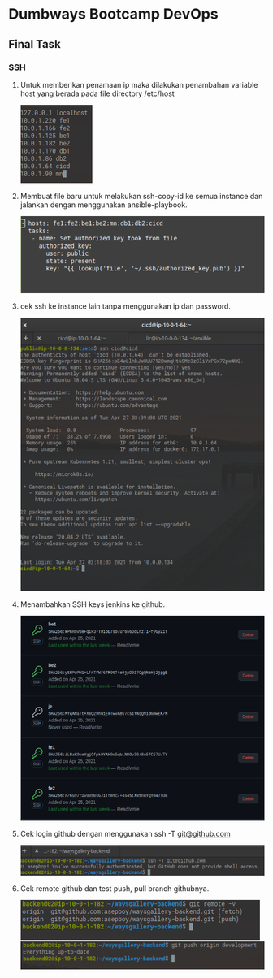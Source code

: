 # Dumbways Bootcamp DevOps
## Final Task
### SSH

1. Untuk memberikan penamaan ip maka dilakukan penambahan variable host yang berada pada file directory /etc/host
   
   ![1](https://github.com/asepboy/bootcamp-dumbways/blob/main/Final%20Task/SSH/1.png)

2. Membuat file baru untuk melakukan ssh-copy-id ke semua instance dan jalankan dengan menggunakan ansible-playbook.

   ![2](https://github.com/asepboy/bootcamp-dumbways/blob/main/Final%20Task/SSH/2.png)
   
3. cek ssh ke instance lain tanpa menggunakan ip dan password.

   ![3](https://github.com/asepboy/bootcamp-dumbways/blob/main/Final%20Task/SSH/3.png)
   
4. Menambahkan SSH keys jenkins ke github.

   ![4](https://github.com/asepboy/bootcamp-dumbways/blob/main/Final%20Task/SSH/4.png)
   
5. Cek login github dengan menggunakan ssh -T git@github.com

   ![5](https://github.com/asepboy/bootcamp-dumbways/blob/main/Final%20Task/SSH/5.png)
   
6. Cek remote github dan test push, pull branch githubnya.

   ![6](https://github.com/asepboy/bootcamp-dumbways/blob/main/Final%20Task/SSH/6.png)
   ![7](https://github.com/asepboy/bootcamp-dumbways/blob/main/Final%20Task/SSH/7.png)
